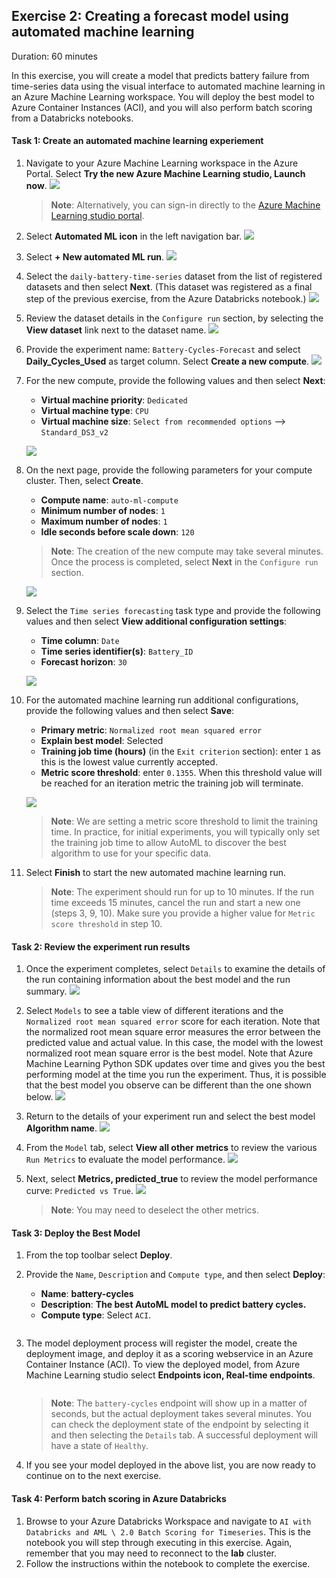 ## Exercise 2: Creating a forecast model using automated machine learning

Duration: 60 minutes

In this exercise, you will create a model that predicts battery failure from time-series data using the visual interface to automated machine learning in an Azure Machine Learning workspace. You will deploy the best model to Azure Container Instances (ACI), and you will also perform batch scoring from a Databricks notebooks.

#### Task 1: Create an automated machine learning experiement

1. Navigate to your Azure Machine Learning workspace in the Azure Portal. Select **Try the new Azure Machine Learning studio, Launch now**.
   ![](https://github.com/ceteongvanness/Cloud-Workshop-Machine-Learning/blob/main/Hands-on%20lab/images/T3-1.png)

   > **Note**: Alternatively, you can sign-in directly to the [Azure Machine Learning studio portal](https://ml.azure.com/). 

2. Select **Automated ML icon** in the left navigation bar.
   ![](https://github.com/ceteongvanness/Cloud-Workshop-Machine-Learning/blob/main/Hands-on%20lab/images/T3-2.png)

3. Select **+ New automated ML run**.
   ![](https://github.com/ceteongvanness/Cloud-Workshop-Machine-Learning/blob/main/Hands-on%20lab/images/T3-3.png)

4. Select the `daily-battery-time-series` dataset from the list of registered datasets and then select **Next**. (This dataset was registered as a final step of the previous exercise, from the Azure Databricks notebook.)
   ![](https://github.com/ceteongvanness/Cloud-Workshop-Machine-Learning/blob/main/Hands-on%20lab/images/T3-4.png)

5. Review the dataset details in the `Configure run` section, by selecting the **View dataset** link next to the dataset name.
   ![](https://github.com/ceteongvanness/Cloud-Workshop-Machine-Learning/blob/main/Hands-on%20lab/images/T3-5.png)

6. Provide the experiment name: `Battery-Cycles-Forecast` and select **Daily_Cycles_Used** as target column. Select **Create a new compute**.
   ![](https://github.com/ceteongvanness/Cloud-Workshop-Machine-Learning/blob/main/Hands-on%20lab/images/T3-6.png)

7. For the new compute, provide the following values and then select **Next**:

   - **Virtual machine priority**: `Dedicated`
   - **Virtual machine type**: `CPU`
   - **Virtual machine size**: `Select from recommended options` --> `Standard_DS3_v2`

   ![](https://github.com/ceteongvanness/Cloud-Workshop-Machine-Learning/blob/main/Hands-on%20lab/images/T3-7.png)

8. On the next page, provide the following parameters for your compute cluster. Then, select **Create**.

   - **Compute name**: `auto-ml-compute`
   - **Minimum number of nodes**: `1`
   - **Maximum number of nodes**: `1`
   - **Idle seconds before scale down**: `120`

   > **Note**: The creation of the new compute may take several minutes. Once the process is completed, select **Next** in the `Configure run` section.

   ![](https://github.com/ceteongvanness/Cloud-Workshop-Machine-Learning/blob/main/Hands-on%20lab/images/T3-8.png)

9. Select the `Time series forecasting` task type and provide the following values and then select **View additional configuration settings**:

   - **Time column**: `Date`
   - **Time series identifier(s)**: `Battery_ID`
   - **Forecast horizon**: `30`

   ![](https://github.com/ceteongvanness/Cloud-Workshop-Machine-Learning/blob/main/Hands-on%20lab/images/T3-9.png)

10. For the automated machine learning run additional configurations, provide the following values and then select **Save**:

    - **Primary metric**: `Normalized root mean squared error`
    - **Explain best model**: Selected
    - **Training job time (hours)** (in the `Exit criterion` section): enter `1` as this is the lowest value currently accepted.
    - **Metric score threshold**: enter `0.1355`. When this threshold value will be reached for an iteration metric the training job will terminate.

    ![](https://github.com/ceteongvanness/Cloud-Workshop-Machine-Learning/blob/main/Hands-on%20lab/images/T3-10.png)

    > **Note**: We are setting a metric score threshold to limit the training time. In practice, for initial experiments, you will typically only set the training job time to allow AutoML to discover the best algorithm to use for your specific data.

11. Select **Finish** to start the new automated machine learning run.

    > **Note**: The experiment should run for up to 10 minutes. If the run time exceeds 15 minutes, cancel the run and start a new one (steps 3, 9, 10). Make sure you provide a higher value for `Metric score threshold` in step 10.

#### Task 2: Review the experiment run results

1. Once the experiment completes, select `Details` to examine the details of the run containing information about the best model and the run summary.
   ![](https://github.com/ceteongvanness/Cloud-Workshop-Machine-Learning/blob/main/Hands-on%20lab/images/T3-11.png)

2. Select `Models` to see a table view of different iterations and the `Normalized root mean squared error` score for each iteration. Note that the normalized root mean square error measures the error between the predicted value and actual value. In this case, the model with the lowest normalized root mean square error is the best model. Note that Azure Machine Learning Python SDK updates over time and gives you the best performing model at the time you run the experiment. Thus, it is possible that the best model you observe can be different than the one shown below.
   ![](https://github.com/ceteongvanness/Cloud-Workshop-Machine-Learning/blob/main/Hands-on%20lab/images/T3-12.png)

3. Return to the details of your experiment run and select the best model **Algorithm name**.
   ![](https://github.com/ceteongvanness/Cloud-Workshop-Machine-Learning/blob/main/Hands-on%20lab/images/T3-13.png)

4. From the `Model` tab, select **View all other metrics** to review the various `Run Metrics` to evaluate the model performance.
   ![](https://github.com/ceteongvanness/Cloud-Workshop-Machine-Learning/blob/main/Hands-on%20lab/images/T3-14.png)

5. Next, select **Metrics, predicted_true** to review the model performance curve: `Predicted vs True`.
![](https://github.com/ceteongvanness/Cloud-Workshop-Machine-Learning/blob/main/Hands-on%20lab/images/T3-15.png)
   
   > **Note**: You may need to deselect the other metrics.

#### Task 3: Deploy the Best Model

1. From the top toolbar select **Deploy**.
   ![]()

2. Provide the `Name`, `Description` and `Compute type`, and then select **Deploy**:

   - **Name**: **battery-cycles**
   - **Description**: **The best AutoML model to predict battery cycles.**
   - **Compute type**: Select `ACI`.

   ![]()

3. The model deployment process will register the model, create the deployment image, and deploy it as a scoring webservice in an Azure Container Instance (ACI). To view the deployed model, from Azure Machine Learning studio select **Endpoints icon, Real-time endpoints**.

   ![]()

   > **Note**: The `battery-cycles` endpoint will show up in a matter of seconds, but the actual deployment takes several minutes. You can check the deployment state of the endpoint by selecting it and then selecting the `Details` tab. A successful deployment will have a state of `Healthy`.

4. If you see your model deployed in the above list, you are now ready to continue on to the next exercise.

#### Task 4: Perform batch scoring in Azure Databricks

1. Browse to your Azure Databricks Workspace and navigate to `AI with Databricks and AML \ 2.0 Batch Scoring for Timeseries`. This is the notebook you will step through executing in this exercise. Again, remember that you may need to reconnect to the **lab** cluster.
2. Follow the instructions within the notebook to complete the exercise.
